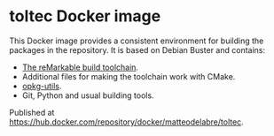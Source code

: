 # toltec Docker image

This Docker image provides a consistent environment for building the packages in the repository.
It is based on Debian Buster and contains:

* [The reMarkable build toolchain](https://remarkable.engineering).
* Additional files for making the toolchain work with CMake.
* [opkg-utils](https://git.yoctoproject.org/cgit/cgit.cgi/opkg-utils/).
* Git, Python and usual building tools.

Published at <https://hub.docker.com/repository/docker/matteodelabre/toltec>.
